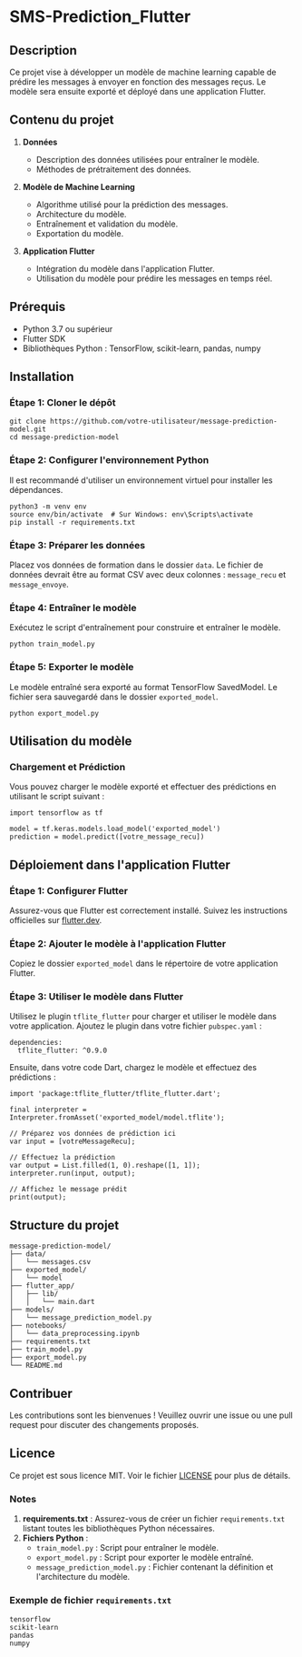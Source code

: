 # SMS-Prediction_Flutter

## Description

Ce projet vise à développer un modèle de machine learning capable de prédire les messages à envoyer en fonction des messages reçus. Le modèle sera ensuite exporté et déployé dans une application Flutter.

## Contenu du projet

1. **Données**
   - Description des données utilisées pour entraîner le modèle.
   - Méthodes de prétraitement des données.

2. **Modèle de Machine Learning**
   - Algorithme utilisé pour la prédiction des messages.
   - Architecture du modèle.
   - Entraînement et validation du modèle.
   - Exportation du modèle.

3. **Application Flutter**
   - Intégration du modèle dans l'application Flutter.
   - Utilisation du modèle pour prédire les messages en temps réel.

## Prérequis

- Python 3.7 ou supérieur
- Flutter SDK
- Bibliothèques Python : TensorFlow, scikit-learn, pandas, numpy

## Installation

### Étape 1: Cloner le dépôt

```
git clone https://github.com/votre-utilisateur/message-prediction-model.git
cd message-prediction-model
```

### Étape 2: Configurer l'environnement Python

Il est recommandé d'utiliser un environnement virtuel pour installer les dépendances.

```
python3 -m venv env
source env/bin/activate  # Sur Windows: env\Scripts\activate
pip install -r requirements.txt
```

### Étape 3: Préparer les données

Placez vos données de formation dans le dossier `data`. Le fichier de données devrait être au format CSV avec deux colonnes : `message_recu` et `message_envoye`.

### Étape 4: Entraîner le modèle

Exécutez le script d'entraînement pour construire et entraîner le modèle.

```
python train_model.py
```

### Étape 5: Exporter le modèle

Le modèle entraîné sera exporté au format TensorFlow SavedModel. Le fichier sera sauvegardé dans le dossier `exported_model`.

```
python export_model.py
```

## Utilisation du modèle

### Chargement et Prédiction

Vous pouvez charger le modèle exporté et effectuer des prédictions en utilisant le script suivant :

```
import tensorflow as tf

model = tf.keras.models.load_model('exported_model')
prediction = model.predict([votre_message_recu])
```

## Déploiement dans l'application Flutter

### Étape 1: Configurer Flutter

Assurez-vous que Flutter est correctement installé. Suivez les instructions officielles sur [flutter.dev](https://flutter.dev).

### Étape 2: Ajouter le modèle à l'application Flutter

Copiez le dossier `exported_model` dans le répertoire de votre application Flutter.

### Étape 3: Utiliser le modèle dans Flutter

Utilisez le plugin `tflite_flutter` pour charger et utiliser le modèle dans votre application. Ajoutez le plugin dans votre fichier `pubspec.yaml` :

```
dependencies:
  tflite_flutter: ^0.9.0
```

Ensuite, dans votre code Dart, chargez le modèle et effectuez des prédictions :

```
import 'package:tflite_flutter/tflite_flutter.dart';

final interpreter = Interpreter.fromAsset('exported_model/model.tflite');

// Préparez vos données de prédiction ici
var input = [votreMessageRecu];

// Effectuez la prédiction
var output = List.filled(1, 0).reshape([1, 1]);
interpreter.run(input, output);

// Affichez le message prédit
print(output);
```

## Structure du projet

```
message-prediction-model/
├── data/
│   └── messages.csv
├── exported_model/
│   └── model
├── flutter_app/
│   ├── lib/
│   │   └── main.dart
├── models/
│   └── message_prediction_model.py
├── notebooks/
│   └── data_preprocessing.ipynb
├── requirements.txt
├── train_model.py
├── export_model.py
└── README.md
```

## Contribuer

Les contributions sont les bienvenues ! Veuillez ouvrir une issue ou une pull request pour discuter des changements proposés.

## Licence

Ce projet est sous licence MIT. Voir le fichier [LICENSE](LICENSE) pour plus de détails.

### Notes

1. **requirements.txt** : Assurez-vous de créer un fichier `requirements.txt` listant toutes les bibliothèques Python nécessaires.
2. **Fichiers Python** :
   - `train_model.py` : Script pour entraîner le modèle.
   - `export_model.py` : Script pour exporter le modèle entraîné.
   - `message_prediction_model.py` : Fichier contenant la définition et l'architecture du modèle.

### Exemple de fichier `requirements.txt`

```
tensorflow
scikit-learn
pandas
numpy
```
